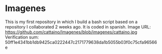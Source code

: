# Imagenes
This is my first repository in which I build a bash script based on a repository I collaborated 2 weeks ago. It is coded in spanish.
Image URL: https://github.com/cattaino/Imagenes/blob/imagenes/cattaino.jpg
Verification sum: 50ff1e4341bb1db9425ca0222447c2171779638da1b5055b03f0c75cfa96566e
